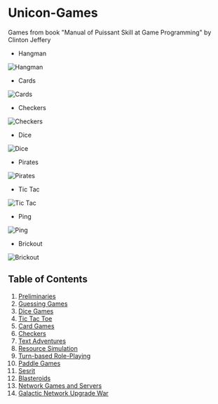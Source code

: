 # Unicon-Games

Games from book "Manual of Puissant Skill at Game Programming" by Clinton Jeffery

* Hangman

![Hangman](https://i.imgur.com/gIDFeTH.png)

* Cards

![Cards](https://i.imgur.com/niBsOyS.png)

* Checkers

![Checkers](https://i.imgur.com/BucRU1w.png)

* Dice

![Dice](https://i.imgur.com/G24Qc7Z.png)

* Pirates

![Pirates](https://i.imgur.com/hXlFJS1.png)

* Tic Tac

![Tic Tac](https://i.imgur.com/h3ue2h0.png)

* Ping

![Ping](https://i.imgur.com/iz4AvgG.png)

* Brickout

![Brickout](https://i.imgur.com/iGLEB6F.png)

## Table of Contents

1. [Preliminaries](Manual%20of%20Puissant%20Skill%20at%20Game%20Programming/Chapter%201)
2. [Guessing Games](Manual%20of%20Puissant%20Skill%20at%20Game%20Programming/Chapter%202)
3. [Dice Games](Manual%20of%20Puissant%20Skill%20at%20Game%20Programming/Chapter%203)
4. [Tic Tac Toe](Manual%20of%20Puissant%20Skill%20at%20Game%20Programming/Chapter%204)
5. [Card Games](Manual%20of%20Puissant%20Skill%20at%20Game%20Programming/Chapter%205)
6. [Checkers](Manual%20of%20Puissant%20Skill%20at%20Game%20Programming/Chapter%206)
7. [Text Adventures](Manual%20of%20Puissant%20Skill%20at%20Game%20Programming/Chapter%207)
8. [Resource Simulation](Manual%20of%20Puissant%20Skill%20at%20Game%20Programming/Chapter%208)
9. [Turn-based Role-Playing](Manual%20of%20Puissant%20Skill%20at%20Game%20Programming/Chapter%209)
10. [Paddle Games](Manual%20of%20Puissant%20Skill%20at%20Game%20Programming/Chapter%2010)
11. [Sesrit](Manual%20of%20Puissant%20Skill%20at%20Game%20Programming/Chapter%2011)
12. [Blasteroids](Manual%20of%20Puissant%20Skill%20at%20Game%20Programming/Chapter%2012)
13. [Network Games and Servers](Manual%20of%20Puissant%20Skill%20at%20Game%20Programming/Chapter%2013)
14. [Galactic Network Upgrade War](Manual%20of%20Puissant%20Skill%20at%20Game%20Programming/Chapter%2014)
